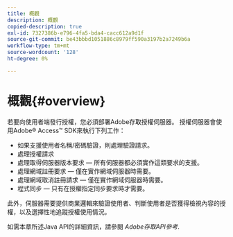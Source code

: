 ```yaml
---
title: 概觀
description: 概觀
copied-description: true
exl-id: 7327386b-e796-4fa5-bda4-cacc612a9d1f
source-git-commit: be43bbbd1051886c8979ff590a3197b2a7249b6a
workflow-type: tm+mt
source-wordcount: '128'
ht-degree: 0%

---
```


# 概觀{#overview}

若要向使用者端發行授權，您必須部署Adobe存取授權伺服器。 授權伺服器會使用Adobe® Access™ SDK來執行下列工作：

* 如果支援使用者名稱/密碼驗證，則處理驗證請求。
* 處理授權請求
* 處理取得伺服器版本要求 — 所有伺服器都必須實作這類要求的支援。
* 處理網域註冊要求 — 僅在實作網域伺服器時需要。
* 處理網域取消註冊請求 — 僅在實作網域伺服器時需要。
* 程式同步 — 只有在授權指定同步要求時才需要。

此外，伺服器需要提供商業邏輯來驗證使用者、判斷使用者是否獲得檢視內容的授權，以及選擇性地追蹤授權使用情況。

如需本章所述Java API的詳細資訊，請參閱 *Adobe存取API參考*.
